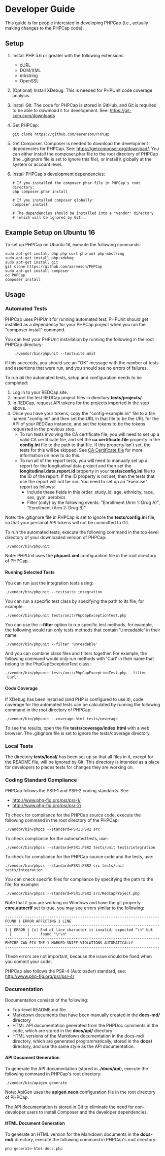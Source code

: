 Developer Guide
===================================================

This guide is for people interested in developing PHPCap (i.e., actually making changes to the PHPCap code).

Setup
--------------------------------------------------------
1. Install PHP 5.6 or greater with the following extensions:
    * cURL
    * DOM/XML
    * mbstring
    * OpenSSL
1. (Optional) Install XDebug. This is needed for PHPUnit code coverage analysis.
1. Install Git. The code for PHPCap is stored in GitHub, and Git is required to be able to download it for development.
   See: https://git-scm.com/downloads
2. Get PHPCap:
     
    ```shell
    git clone https://github.com/aarenson/PHPCap
    ```
    
3. Get Composer. Composer is needed to download the development depedencies for PHPCap.
   See: https://getcomposer.org/download/.
   You can either install the composer.phar file to the root directory of PHPCap (the ..gitignore 
   file is set to ignore this file), or install it globally at the system or account level.
4. Install PHPCap's development dependencies:

    ```shell
    # If you installed the composer.phar file in PHPCap's root directory:
    php composer.phar install
    
    # If you installed composer globally:
    composer install
    
    # The dependencies should be installed into a "vendor" directory
    # (which will be ignored by Git).    
    ```

Example Setup on Ubuntu 16
-----------------------------------------
To set up PHPCap on Ubuntu 16, execute the following commands:
    
```shell
sudo apt-get install php php-curl php-xml php-mbstring
sudo apt-get install php-xdebug
sudo apt-get install git
git clone https://github.com/aarenson/PHPCap
sudo apt-get install composer
cd PHPCap
composer install
```

Usage
-----------------------------------------

### Automated Tests

PHPCap uses PHPUnit for running automated test. PHPUnit should get installed as a dependency
for your PHPCap project when you run the "composer install" command.

You can test your PHPUnit installation by running the following in the root PHPCap directory:

	    ./vendor/bin/phpunit --testsuite unit
    
If this succeeds, you should see an "OK" message with the number of tests and assertions that were run, 
and you should see no errors of failures.
    
To run _all_ the automated tests, setup and configuration needs to be completed:
1. Log in to your REDCap site.
2. Import the test REDCap project files in directory __tests/projects/__.
3. In REDCap, request API tokens for the projects imported in the step above.
4. Once you have your tokens, copy the "config-example.ini" file to a file
   named "config.ini" and then set the URL in that file to be the
   URL for the API of your REDCap instance, and set the tokens to be
   the tokens requested in the previous step.
    * To run tests involving the CA certificate file, you will need to set up
      a valid CA certificate file, and set the __ca.certificate.file__ property
      in the __config.ini__ file to the path to that file. If this property
      isn't set, the tests for this will be skipped.
      See [CA Certificate file](CACertificateFile.md) for more information on how to
      do this.
    * To run all of the report tests, you will need to manually set up a report for the
      longitudinal data project and then set the 
      __longitudinal.data.report.id__ property in your __tests/config.ini__ file
      to the ID of the report. If the ID property is not set, then the tests
      that use the report will not be run. You need to set up an "Exercise" report
      as follows:
        * Include these fields in this order: study_id, age, ethnicity, race, sex, gym, aerobics
        * Filter (only) by the following events: "Enrollment (Arm 1: Drug A)", "Enrollment (Arm 2: Drug B)" 
   
Note: the .gitignore file in PHPCap is set to ignore the __tests/config.ini__ file, so that your
personal API tokens will not be committed to Git. 

To run the automated tests, execute the following command in the top-level directory of your downloaded version of PHPCap:

    ./vendor/bin/phpunit
    
Note: PHPUnit uses the **phpunit.xml** configuration file in the root directory of PHPCap.

#### Running Selected Tests
You can run just the integration tests using:

    ./vendor/bin/phpunit --testsuite integration

You can run a specific test class by specifying the path to its file, for example:

    ./vendor/bin/phpunit tests/unit/PhpCapExceptionTest.php

You can use the **--filter** option to run specific test methods, for example, the following
would run only tests methods that contain 'Unreadable' in their name:

    ./vendor/bin/phpunit --filter 'Unreadable'

And you can combine class files and filters together. For example, the following command would only run
methods with 'Curl' in their name that belong to the PhpCapExceptionTest class:

    ./vendor/bin/phpunit tests/unit/PhpCapExceptionTest.php --filter 'Curl'
    
#### Code Coverage
If XDebug has been installed (and PHP is configured to use it), code coverage for the automated tests can
be calculated by running the following command in the root directory of PHPCap:

    ./vendor/bin/phpunit --coverage-html tests/coverage
    
To see the results, open the file **tests/coverage/index.html** with a web browser. The .gitignore file is set to
ignore the tests/coverage directory.


### Local Tests
The directory __tests/local/__ has been set up so that all files in it, except for the README file, will be ignored by Git.
This directory is intended as a place for developers to places tests for changes they are working on.

### Coding Standard Compliance
PHPCap follows the PSR-1 and PSR-2 coding standards. See:
* http://www.php-fig.org/psr/psr-1/
* http://www.php-fig.org/psr/psr-2/

To check for compliance for the PHPCap source code, execute the following command in the root directory of the PHPCap:

    ./vendor/bin/phpcs --standard=PSR1,PSR2 src

To check compliance for the automated tests, use:

    ./vendor/bin/phpcs --standard=PSR1,PSR2 tests/unit tests/integration

To check for compliance for the PHPCap source code and the tests, use:

    ./vendor/bin/phpcs --standard=PSR1,PSR2 src tests/unit tests/integration

You can check specific files for compliance by specifying the path to the file, for example:

    ./vendor/bin/phpcs --standard=PSR1,PSR2 src/RedCapProject.php  
     
Note that if you are working on Windows and have the git property __core.autocrlf__ set to true, you may see errors similar to the following:

    ----------------------------------------------------------------------
    FOUND 1 ERROR AFFECTING 1 LINE
    ----------------------------------------------------------------------
    1 | ERROR | [x] End of line character is invalid; expected "\n" but
      |       |     found "\r\n"
    ----------------------------------------------------------------------
    PHPCBF CAN FIX THE 1 MARKED SNIFF VIOLATIONS AUTOMATICALLY
    ----------------------------------------------------------------------
These errors are not important, because the issue should be fixed when you commit your code.

PHPCap also follows the PSR-4 (Autoloader) standard, see: http://www.php-fig.org/psr/psr-4/


### Documentation

Documentation consists of the following:
* Top-level README.md file
* Markdown documents that have been manually created in the __docs-md/__ directory
* HTML API documentation generated from the PHPDoc comments in the code, which are stored in the __docs/api/__ directory
* HTML versions of the Markdown documentation in the docs-md/ directory, which are generated programmatically, stored in the __docs/__ directory, and use the same style as the API documentation.


#### API Document Generation
To generate the API documentation (stored in **./docs/api**), execute the following command in PHPCap's root directory:

    ./vendor/bin/apigen generate
    
Note: ApiGen uses the **apigen.neon** configuration file in the root directory of PHPCap.

The API documentation is stored in Git to eliminate the need for non-developer users to install Composer and the developer dependencies.

#### HTML Document Generation
To generate an HTML version for the Markdown documents in the __docs-md/__ directory, execute the following command in PHPCap's root directory:

    php generate-html-docs.php

